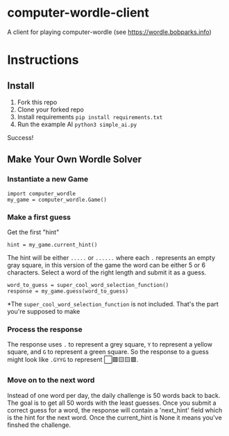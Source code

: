 # computer-wordle-client
A client for playing computer-wordle (see https://wordle.bobparks.info)

# Instructions

## Install

1) Fork this repo
2) Clone your forked repo
3) Install requirements `pip install requirements.txt`
4) Run the example AI `python3 simple_ai.py`

Success!

## Make Your Own Wordle Solver

### Instantiate a new Game

```
import computer_wordle
my_game = computer_wordle.Game()
```

### Make a first guess

Get the first "hint"

```
hint = my_game.current_hint()
```

The hint will be either `.....` or `......` where each `.` represents an empty gray square, in this version of the game the word can be either 5 or 6 characters. Select a word of the right length and submit it as a guess.

```
word_to_guess = super_cool_word_selection_function()
response = my_game.guess(word_to_guess)
```

*The `super_cool_word_selection_function` is not included. That's the part you're supposed to make

### Process the response

The response uses `.` to represent a grey square, `Y` to represent a yellow square, and `G` to represent a green square. So the response to a guess might look like `.GYYG` to represent ⬜🟩🟨🟨🟩.

### Move on to the next word

Instead of one word per day, the daily challenge is 50 words back to back. The goal is to get all 50 words with the least guesses. Once you submit a correct guess for a word, the response will contain a 'next_hint' field which is the hint for the next word. Once the current_hint is None it means you've finshed the challenge.
